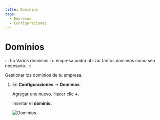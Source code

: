 ```yaml
---
title: Dominios
tags:
  - Empresas
  - Configuraciones
---
```

# Domínios

::: tip Varios dominios
Tu empresa podrá utilizar tantos dominios como sea necesario. 
:::

Gestionar los dominios de tu empresa.

1. En **Configuraciones** -> **Dominios**.

   Agregar uno nuevo. Hacer clic **+**.

   Insertar el **dominio**.

   ![Dominios](https://cdn.phishx.io/phishx-docs/images/phishx_companies_domains_01.webp)
